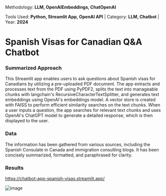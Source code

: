 Methodology: **LLM, OpenAIEmbeddings, ChatOpenAI**

Tools Used: **Python, Streamlit App, OpenAI API** | Category: **LLM, Chatbot** | Year: **2024**

# Spanish Visas for Canadian Q&A Chatbot

### Summarized Approach
This Streamlit app enables users to ask questions about Spanish visas for Canadians by utilizing a pre-uploaded PDF document. The app extracts and processes text from the PDF using PyPDF2, splits the text into manageable chunks with langchain's RecursiveCharacterTextSplitter, and generates text embeddings using OpenAI's embeddings model. A vector store is created with FAISS to perform efficient similarity searches on the text chunks. When a user inputs a question, the app searches for relevant text chunks and uses OpenAI's ChatGPT model to generate a detailed response, which is then displayed to the user.

### Data

The information has been gathered from various sources, including the Spanish Consulate in Canada and immigration consulting blogs. It has been concisely summarized, formatted, and paraphrased for clarity.

### Results
https://chatbot-app-spanish-visas.streamlit.app/


![image](https://github.com/user-attachments/assets/071b7daa-d915-48a7-8854-6541569ec9b5)
